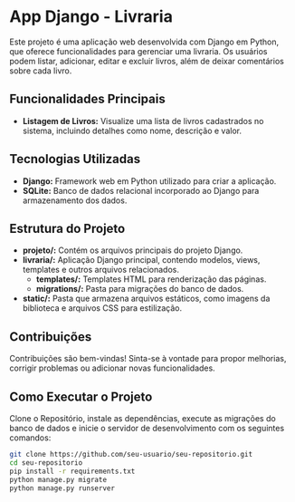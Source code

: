# App Django - Livraria

Este projeto é uma aplicação web desenvolvida com Django em Python, que oferece funcionalidades para gerenciar uma livraria. Os usuários podem listar, adicionar, editar e excluir livros, além de deixar comentários sobre cada livro.

## Funcionalidades Principais

- **Listagem de Livros:** Visualize uma lista de livros cadastrados no sistema, incluindo detalhes como nome, descrição e valor.

## Tecnologias Utilizadas

- **Django:** Framework web em Python utilizado para criar a aplicação.
- **SQLite:** Banco de dados relacional incorporado ao Django para armazenamento dos dados.

## Estrutura do Projeto

- **projeto/:** Contém os arquivos principais do projeto Django.
- **livraria/:** Aplicação Django principal, contendo modelos, views, templates e outros arquivos relacionados.
  - **templates/:** Templates HTML para renderização das páginas.
  - **migrations/:** Pasta para migrações do banco de dados.
- **static/:** Pasta que armazena arquivos estáticos, como imagens da biblioteca e arquivos CSS para estilização.

## Contribuições

Contribuições são bem-vindas! Sinta-se à vontade para propor melhorias, corrigir problemas ou adicionar novas funcionalidades.

## Como Executar o Projeto

Clone o Repositório, instale as dependências, execute as migrações do banco de dados e inicie o servidor de desenvolvimento com os seguintes comandos:

```bash
git clone https://github.com/seu-usuario/seu-repositorio.git
cd seu-repositorio
pip install -r requirements.txt
python manage.py migrate
python manage.py runserver
